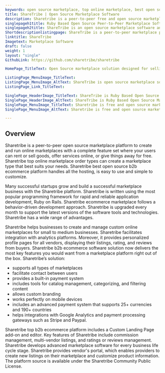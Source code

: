 ```yaml
---
keywords: open source marketplace, top online marketplace, best open source b2b ecommerce platform, ecommerce marketplace, b2b ecommerce software solution, top b2b ecommerce platform
title: ShareTribe | Open Source Marketplace Software
description: Sharetribe is a peer-to-peer free and open source marketplace platform that can be used for renting, selling, offering services, or giving things away for free.
singlepageh1title: Ruby Based Open Source Peer-to-Peer Marketplace Software
singlepageh2title: ShareTribe is an open source marketplace software and platform that takes you where you want to go. From idea to launch, profitability to growth and beyond.
Shortdescriptionlistingpage: ShareTribe is a peer-to-peer marketplace platform that can be used for renting, selling, offering services, or giving things away for free.
linktitle: ShareTribe
Imagetext: Marketplace Software
draft: false
weight: 1
layout: "single"
GithubLink: https://github.com/sharetribe/sharetribe

HomePage_TitleText: Open Source marketplace solution designed for selling services online.

ListingPage_MenuImage_TitleText: 
ListingPage_MenuImage_AltText: ShareTribe is open source marketplace software
ListingPage_Link_TitleText: 

SinglePage_HeaderImage_TitleText: ShareTribe is Ruby Based Open Source Marketplace software
SinglePage_HeaderImage_AltText: ShareTribe is Ruby Based Open Source Marketplace software
SinglePage_MenuImage_TitleText: Sharetribe is free and open source marketplace software
SinglePage_MenuImage_AltText: Sharetribe is free and open source marketplace software

---
```


## **Overview**

Sharetribe is a peer-to-peer open source marketplace platform to create and run online marketplaces with a complete feature set where your users can rent or sell goods, offer services online, or give things away for free. Sharetribe top online marketplace order types can create a marketplace type that best suits your needs. Sharetribe best open source b2b ecommerce platform handles all the hosting, is easy to use and simple to customize.

Many successful startups grow and build a successful marketplace business with the Sharetribe platform. Sharetribe is written using the most popular programming framework for rapid and reliable application development, Ruby on Rails. Sharetribe ecommerce marketplace follows a behavior-driven development approach. Sharetribe is upgraded every month to support the latest versions of the software tools and technologies. Sharetribe has a wide range of advantages.

Sharetribe helps businesses to create and manage custom online marketplaces for small to medium businesses. Sharetribe facilitates integration with analytics platforms. Moreover, it provides personalized profile pages for all vendors, displaying their listings, rating, and reviews from buyers. Sharetribe b2b ecommerce software solution now delivers the most key features you would want from a marketplace platform right out of the box. Sharetribe’s solution:

*   supports all types of marketplaces
*   facilitate contact between users
*   provides a built-in payment system
*   includes tools for catalog management, categorizing, and filtering content
*   allows custom branding
*   works perfectly on mobile devices
*   includes an advanced payment system that supports 25+ currencies and 190+ countries
*   helps integrations with Google Analytics and payment processing gateways such as Stripe and Paypal.

Sharetribe top b2b ecommerce platform includes a Custom Landing Page add-on and editor. Key features of Sharetribe include commission management, multi-vendor listings, and ratings or reviews management. Sharetribe develops advanced marketplace software for every business life cycle stage. Sharetribe provides vendor's portal, which enables providers to create new listings on their marketplace and customize product information. The platform source is available under the Sharetribe Community Public License.